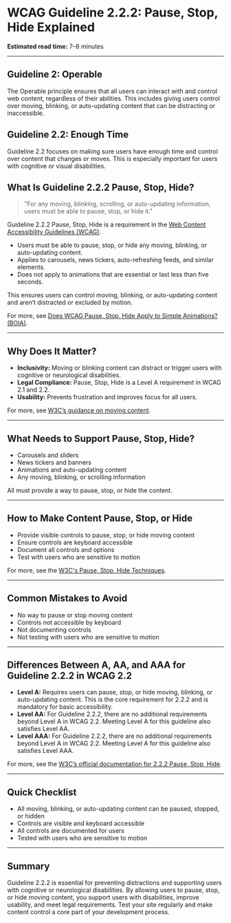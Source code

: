 <!--
title: 2.2.2 - Pause, Stop, Hide
series: Making the Web Accessible for All
description: A practical guide to WCAG Guideline 2.2.2 (Pause, Stop, Hide)—what it means, why it matters, and how to ensure users can control moving, blinking, or auto-updating content.
keywords: wcag 2.2.2, pause stop hide, moving content, accessibility, web standards, digital inclusion
image: WCAG-Series-2.2.2.png
imageAlt: Blue text on yellow background saying, "Web Content Accessibiilty Guiedlines (WCAG) 2.2.2 Explained, Pause, Stop, Hide"
status: published
date: 2025-07-03
excerpt: This guideline ensures users can control moving, blinking, or auto-updating content.
next: /wcag/WCAG-Guideline-2-2-3-No-Timing-Explained, Guideline 2.2.3 - No Timing
previous: /wcag/WCAG-Guideline-2-2-1-Timing-Adjustable-Explained, Guideline 2.2.1 - Timing Adjustable
-->

# **WCAG Guideline 2.2.2: Pause, Stop, Hide Explained**

**Estimated read time:** 7–8 minutes

---

## **Guideline 2: Operable**

The Operable principle ensures that all users can interact with and control web content, regardless of their abilities. This includes giving users control over moving, blinking, or auto-updating content that can be distracting or inaccessible.

## **Guideline 2.2: Enough Time**

Guideline 2.2 focuses on making sure users have enough time and control over content that changes or moves. This is especially important for users with cognitive or visual disabilities.

## **What Is Guideline 2.2.2 Pause, Stop, Hide?**

<!-- [Illustration: User pausing a moving banner or animation] -->

> "For any moving, blinking, scrolling, or auto-updating information, users must be able to pause, stop, or hide it."

Guideline 2.2.2 Pause, Stop, Hide is a requirement in the [Web Content Accessibility Guidelines (WCAG)](https://www.w3.org/WAI/WCAG22/quickref/#pause-stop-hide).

- Users must be able to pause, stop, or hide any moving, blinking, or auto-updating content.
- Applies to carousels, news tickers, auto-refreshing feeds, and similar elements.
- Does not apply to animations that are essential or last less than five seconds.

This ensures users can control moving, blinking, or auto-updating content and aren’t distracted or excluded by motion.

For more, see [Does WCAG Pause, Stop, Hide Apply to Simple Animations? (BOIA)](https://www.boia.org/blog/does-wcag-pause-stop-hide-apply-to-simple-animations).

---

## **Why Does It Matter?**

<!-- [Infographic: User pausing animation, warning icon, and settings gear] -->

- **Inclusivity:** Moving or blinking content can distract or trigger users with cognitive or neurological disabilities.
- **Legal Compliance:** Pause, Stop, Hide is a Level A requirement in WCAG 2.1 and 2.2.
- **Usability:** Prevents frustration and improves focus for all users.

For more, see [W3C’s guidance on moving content](https://www.w3.org/WAI/WCAG22/Understanding/pause-stop-hide.html).

---

## **What Needs to Support Pause, Stop, Hide?**

<!-- [Grid: Carousels, banners, tickers, all with pause icons] -->

- Carousels and sliders
- News tickers and banners
- Animations and auto-updating content
- Any moving, blinking, or scrolling information

All must provide a way to pause, stop, or hide the content.

---

## **How to Make Content Pause, Stop, or Hide**

<!-- [Side-by-side code snippets: Pause button, stop animation]
[Example: Settings panel for animation control] -->

- Provide visible controls to pause, stop, or hide moving content
- Ensure controls are keyboard accessible
- Document all controls and options
- Test with users who are sensitive to motion

For more, see the [W3C's Pause, Stop, Hide Techniques](https://www.w3.org/WAI/WCAG22/Techniques/general/G4).

---

## **Common Mistakes to Avoid**

<!-- [Do/Don't graphic: Left side with pause button, right side with no controls] -->

- No way to pause or stop moving content
- Controls not accessible by keyboard
- Not documenting controls
- Not testing with users who are sensitive to motion

---

## **Differences Between A, AA, and AAA for Guideline 2.2.2 in WCAG 2.2**

<!-- [Infographic: Three columns labeled A, AA, AAA with example requirements for each] -->

- **Level A:** Requires users can pause, stop, or hide moving, blinking, or auto-updating content. This is the core requirement for 2.2.2 and is mandatory for basic accessibility.
- **Level AA:** For Guideline 2.2.2, there are no additional requirements beyond Level A in WCAG 2.2. Meeting Level A for this guideline also satisfies Level AA.
- **Level AAA:** For Guideline 2.2.2, there are no additional requirements beyond Level A in WCAG 2.2. Meeting Level A for this guideline also satisfies Level AAA.

For more, see the [W3C’s official documentation for 2.2.2 Pause, Stop, Hide](https://www.w3.org/WAI/WCAG22/Understanding/pause-stop-hide.html).

---

## **Quick Checklist**

<!-- [Checklist graphic: Icons for each item (pause, stop, hide, etc.)] -->

- All moving, blinking, or auto-updating content can be paused, stopped, or hidden
- Controls are visible and keyboard accessible
- All controls are documented for users
- Tested with users who are sensitive to motion

---

## **Summary**

<!-- [Illustration: User pausing a moving banner in a web app] -->

Guideline 2.2.2 is essential for preventing distractions and supporting users with cognitive or neurological disabilities. By allowing users to pause, stop, or hide moving content, you support users with disabilities, improve usability, and meet legal requirements. Test your site regularly and make content control a core part of your development process.

